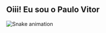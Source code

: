 ## Oiii! Eu sou o Paulo Vitor

 
  ![Snake animation](https://github.com/paulosanso/rafaballerini/blob/output/github-contribution-grid-snake.svg)
 
</div>

